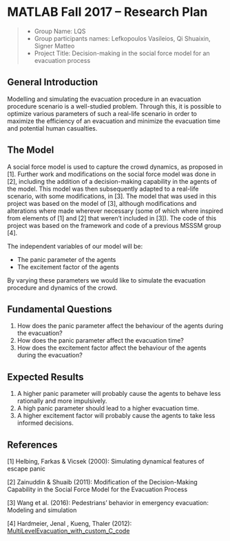 # MATLAB Fall 2017 – Research Plan

> * Group Name: LQS
> * Group participants names: Lefkopoulos Vasileios, Qi Shuaixin, Signer Matteo
> * Project Title: Decision-making in the social force model for an evacuation process


## General Introduction

Modelling and simulating the evacuation procedure in an evacuation procedure scenario is a well-studied problem. Through this, it is possible to optimize various parameters of such a real-life scenario in order to maximize the efficiency of an evacuation and minimize the evacuation time and potential human casualties.


## The Model

A social force model is used to capture the crowd dynamics, as proposed in [1]. Further work and modifications on the social force model was done in [2], including the addition of a decision-making capability in the agents of the model. This model was then subsequently adapted to a real-life scenario, with some modifications, in [3]. The model that was used in this project was based on the model of [3], although modifications and alterations where made wherever necessary (some of which where inspired from elements of [1] and [2] that weren’t included in [3]). The code of this project was based on the framework and code of a previous MSSSM group [4].

The independent variables of our model will be:
* The panic parameter of the agents
* The excitement factor of the agents

By varying these parameters we would like to simulate the evacuation procedure and dynamics of the crowd.


## Fundamental Questions

1. How does the panic parameter affect the behaviour of the agents during the evacuation?
2. How does the panic parameter affect the evacuation time?
3. How does the excitement factor affect the behaviour of the agents during the evacuation?


## Expected Results

1. A higher panic parameter will probably cause the agents to behave less rationally and more impulsively.
2. A high panic parameter should lead to a higher evacuation time.
3. A higher excitement factor will probably cause the agents to take less informed decisions.


## References 

[1] Helbing, Farkas & Vicsek (2000): Simulating dynamical features of escape panic

[2] Zainuddin & Shuaib (2011): Modification of the Decision-Making Capability in the Social Force Model for the Evacuation Process

[3] Wang et al. (2016): Pedestrians’ behavior in emergency evacuation: Modeling and simulation

[4] Hardmeier, Jenal , Kueng, Thaler (2012): [MultiLevelEvacuation_with_custom_C_code](https://github.com/msssm/MultiLevelEvacuation_with_custom_C_code)
